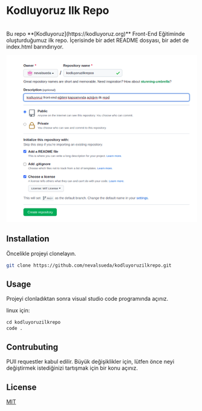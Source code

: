 # **Kodluyoruz Ilk Repo**

<br>
Bu repo **[Kodluyoruz](https://kodluyoruz.org)** Front-End Eğitiminde oluşturduğumuz ilk repo. İçerisinde bir adet README dosyası, bir adet de index.html barındırıyor.

![ilk repo](githup.png)

## Installation

Öncelikle projeyi clonelayın.

```bash
git clone https://github.com/nevalsueda/kodluyoruzilkrepo.git
```



## Usage

Projeyi clonladıktan sonra visual studio code programında açınız.

linux için:

```linux
cd kodluyoruzilkrepo
code .
```

## Contrubuting

PUll requestler kabul edilir. Büyük değişiklikler için, lütfen önce neyi değiştirmek istediğinizi tartışmak için bir konu açınız. 

## License

[MIT](https://choosealicense.com/licenses/mit/)







